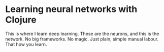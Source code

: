 # Learning neural networks with Clojure

This is where I learn deep learning. These are the neurons, and this is the
network. No big frameworks. No magic. Just plain, simple manual labour. That how
you learn.

